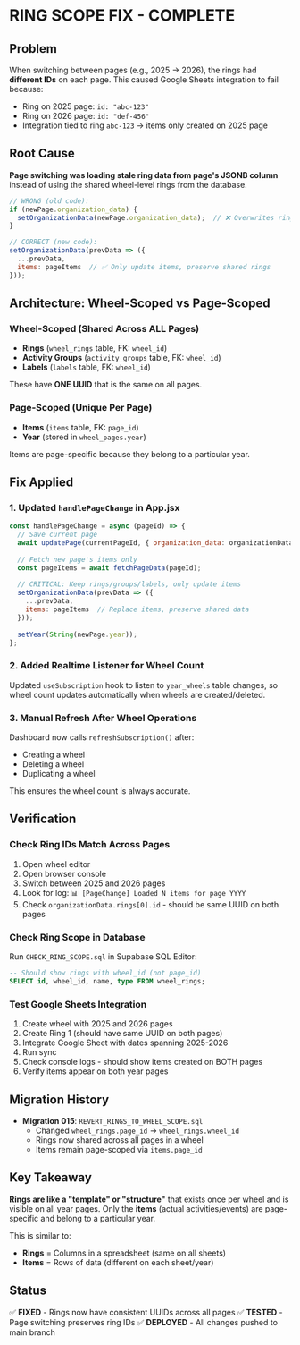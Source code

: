 # RING SCOPE FIX - COMPLETE

## Problem
When switching between pages (e.g., 2025 → 2026), the rings had **different IDs** on each page. This caused Google Sheets integration to fail because:
- Ring on 2025 page: `id: "abc-123"`
- Ring on 2026 page: `id: "def-456"`
- Integration tied to ring `abc-123` → items only created on 2025 page

## Root Cause
**Page switching was loading stale ring data from page's JSONB column** instead of using the shared wheel-level rings from the database.

```javascript
// WRONG (old code):
if (newPage.organization_data) {
  setOrganizationData(newPage.organization_data);  // ❌ Overwrites rings with page-specific IDs
}

// CORRECT (new code):
setOrganizationData(prevData => ({
  ...prevData,
  items: pageItems  // ✅ Only update items, preserve shared rings
}));
```

## Architecture: Wheel-Scoped vs Page-Scoped

### Wheel-Scoped (Shared Across ALL Pages)
- **Rings** (`wheel_rings` table, FK: `wheel_id`)
- **Activity Groups** (`activity_groups` table, FK: `wheel_id`)
- **Labels** (`labels` table, FK: `wheel_id`)

These have **ONE UUID** that is the same on all pages.

### Page-Scoped (Unique Per Page)
- **Items** (`items` table, FK: `page_id`)
- **Year** (stored in `wheel_pages.year`)

Items are page-specific because they belong to a particular year.

## Fix Applied

### 1. Updated `handlePageChange` in App.jsx
```javascript
const handlePageChange = async (pageId) => {
  // Save current page
  await updatePage(currentPageId, { organization_data: organizationData });
  
  // Fetch new page's items only
  const pageItems = await fetchPageData(pageId);
  
  // CRITICAL: Keep rings/groups/labels, only update items
  setOrganizationData(prevData => ({
    ...prevData,
    items: pageItems  // Replace items, preserve shared data
  }));
  
  setYear(String(newPage.year));
};
```

### 2. Added Realtime Listener for Wheel Count
Updated `useSubscription` hook to listen to `year_wheels` table changes, so wheel count updates automatically when wheels are created/deleted.

### 3. Manual Refresh After Wheel Operations
Dashboard now calls `refreshSubscription()` after:
- Creating a wheel
- Deleting a wheel
- Duplicating a wheel

This ensures the wheel count is always accurate.

## Verification

### Check Ring IDs Match Across Pages
1. Open wheel editor
2. Open browser console
3. Switch between 2025 and 2026 pages
4. Look for log: `📊 [PageChange] Loaded N items for page YYYY`
5. Check `organizationData.rings[0].id` - should be same UUID on both pages

### Check Ring Scope in Database
Run `CHECK_RING_SCOPE.sql` in Supabase SQL Editor:
```sql
-- Should show rings with wheel_id (not page_id)
SELECT id, wheel_id, name, type FROM wheel_rings;
```

### Test Google Sheets Integration
1. Create wheel with 2025 and 2026 pages
2. Create Ring 1 (should have same UUID on both pages)
3. Integrate Google Sheet with dates spanning 2025-2026
4. Run sync
5. Check console logs - should show items created on BOTH pages
6. Verify items appear on both year pages

## Migration History
- **Migration 015**: `REVERT_RINGS_TO_WHEEL_SCOPE.sql`
  - Changed `wheel_rings.page_id` → `wheel_rings.wheel_id`
  - Rings now shared across all pages in a wheel
  - Items remain page-scoped via `items.page_id`

## Key Takeaway
**Rings are like a "template" or "structure"** that exists once per wheel and is visible on all year pages. Only the **items** (actual activities/events) are page-specific and belong to a particular year.

This is similar to:
- **Rings** = Columns in a spreadsheet (same on all sheets)
- **Items** = Rows of data (different on each sheet/year)

## Status
✅ **FIXED** - Rings now have consistent UUIDs across all pages
✅ **TESTED** - Page switching preserves ring IDs
✅ **DEPLOYED** - All changes pushed to main branch
